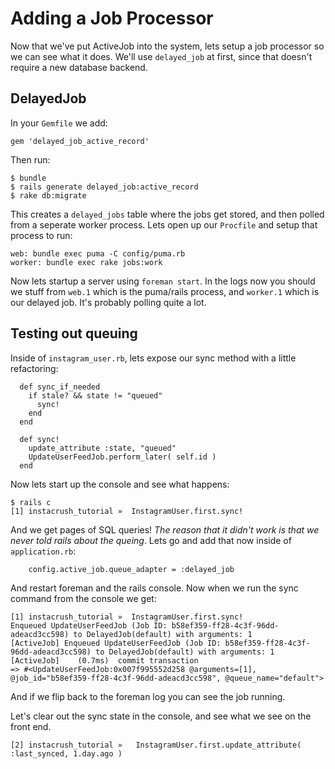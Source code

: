 # Adding a Job Processor

Now that we've put ActiveJob into the system, lets setup a job processor so we can see what it does.  We'll use `delayed_job` at first, since that doesn't require a new database backend.

## DelayedJob

In your `Gemfile` we add:

```
gem 'delayed_job_active_record'
```

Then run:

```
$ bundle
$ rails generate delayed_job:active_record
$ rake db:migrate
```

This creates a `delayed_jobs` table where the jobs get stored, and then polled from a seperate worker process.  Lets open up our `Procfile` and setup that process to run:

```
web: bundle exec puma -C config/puma.rb
worker: bundle exec rake jobs:work
```

Now lets startup a server using `foreman start`.  In the logs now you should we stuff from `web.1` which is the puma/rails process, and `worker.1` which is our delayed job.  It's probably polling quite a lot.

## Testing out queuing

Inside of `instagram_user.rb`, lets expose our sync method with a little refactoring:

```
  def sync_if_needed
    if stale? && state != "queued"
      sync!
    end
  end

  def sync!
    update_attribute :state, "queued"
    UpdateUserFeedJob.perform_later( self.id )
  end
```

Now lets start up the console and see what happens:

```
$ rails c
[1] instacrush_tutorial »  InstagramUser.first.sync!
```

And we get pages of SQL queries! _The reason that it didn't work is that we never told rails about the queing_.  Lets go and add that now inside of `application.rb`:

```
    config.active_job.queue_adapter = :delayed_job
```

And restart foreman and the rails console.  Now when we run the sync command from the console we get:

```
[1] instacrush_tutorial »  InstagramUser.first.sync!
Enqueued UpdateUserFeedJob (Job ID: b58ef359-ff28-4c3f-96dd-adeacd3cc598) to DelayedJob(default) with arguments: 1
[ActiveJob] Enqueued UpdateUserFeedJob (Job ID: b58ef359-ff28-4c3f-96dd-adeacd3cc598) to DelayedJob(default) with arguments: 1
[ActiveJob]    (0.7ms)  commit transaction
=> #<UpdateUserFeedJob:0x007f995552d258 @arguments=[1], @job_id="b58ef359-ff28-4c3f-96dd-adeacd3cc598", @queue_name="default">

```

And if we flip back to the foreman log you can see the job running.

Let's clear out the sync state in the console, and see what we see on the front end.

```
[2] instacrush_tutorial »   InstagramUser.first.update_attribute( :last_synced, 1.day.ago )
```


